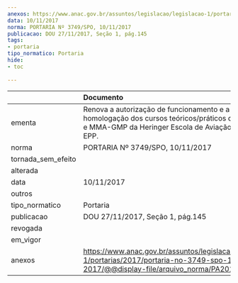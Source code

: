 ```yaml
---
anexos: https://www.anac.gov.br/assuntos/legislacao/legislacao-1/portarias/2017/portaria-no-3749-spo-10-11-2017/@@display-file/arquivo_norma/PA2017-3749.pdf
data: 10/11/2017
norma: PORTARIA Nº 3749/SPO, 10/11/2017
publicacao: DOU 27/11/2017, Seção 1, pág.145
tags:
- portaria
tipo_normatico: Portaria
hide: 
- toc 
 
---
```


|                    | Documento                                                                                                                                                |
|:-------------------|:---------------------------------------------------------------------------------------------------------------------------------------------------------|
| ementa             | Renova a autorização de funcionamento e a homologação dos cursos teóricos/práticos de MMA-CEL e MMA-GMP da Heringer Escola de Aviação Civil Ltda. - EPP. |
| norma              | PORTARIA Nº 3749/SPO, 10/11/2017                                                                                                                         |
| tornada_sem_efeito |                                                                                                                                                          |
| alterada           |                                                                                                                                                          |
| data               | 10/11/2017                                                                                                                                               |
| outros             |                                                                                                                                                          |
| tipo_normatico     | Portaria                                                                                                                                                 |
| publicacao         | DOU 27/11/2017, Seção 1, pág.145                                                                                                                         |
| revogada           |                                                                                                                                                          |
| em_vigor           |                                                                                                                                                          |
| anexos             | https://www.anac.gov.br/assuntos/legislacao/legislacao-1/portarias/2017/portaria-no-3749-spo-10-11-2017/@@display-file/arquivo_norma/PA2017-3749.pdf     |